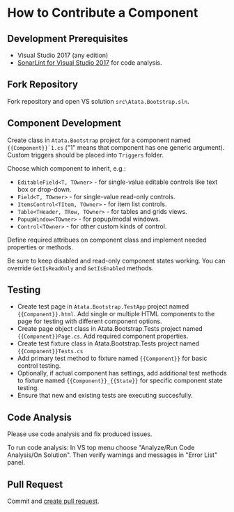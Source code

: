 # How to Contribute a Component

## Development Prerequisites

- Visual Studio 2017 (any edition)
- [SonarLint for Visual Studio 2017](https://marketplace.visualstudio.com/items?itemName=SonarSource.SonarLintforVisualStudio2017) for code analysis.

## Fork Repository

Fork repository and open VS solution `src\Atata.Bootstrap.sln`.

## Component Development

Create class in `Atata.Bootstrap` project for a component named ``{{Component}}`1.cs`` ("1" means that component has one generic argument).
Custom triggers should be placed into `Triggers` folder.

Choose which component to inherit, e.g.:

- `EditableField<T, TOwner>` - for single-value editable controls like text box or drop-down.
- `Field<T, TOwner>` - for single-value read-only controls.
- `ItemsControl<TItem, TOwner>` - for item list controls.
- `Table<THeader, TRow, TOwner>` - for tables and grids views.
- `PopupWindow<TOwner>` - for popup/modal windows.
- `Control<TOwner>` - for other custom kinds of control.

Define required attribues on component class and implement needed properties or methods.

Be sure to keep disabled and read-only component states working.
You can override `GetIsReadOnly` and `GetIsEnabled` methods.

## Testing

- Create test page in `Atata.Bootstrap.TestApp` project named `{{Component}}.html`. Add single or multiple HTML components to the page for testing with different component options.
- Create page object class in Atata.Bootstrap.Tests project named `{{Component}}Page.cs`. Add required component properties.
- Create test fixture class in Atata.Bootstrap.Tests project named `{{Component}}Tests.cs`
- Add primary test method to fixture named `{{Component}}` for basic control testing.
- Optionally, if actual component has settings, add additional test methods to fixture named `{{Component}}_{{State}}` for specific component state testing.
- Ensure that new and existing tests are executing succesfully. 

## Code Analysis

Please use code analysis and fix produced issues.

To run code analysis: In VS top menu choose "Analyze/Run Code Analysis/On Solution".
Then verify warnings and messages in "Error List" panel.

## Pull Request

Commit and [create pull request](https://help.github.com/articles/creating-a-pull-request-from-a-fork/).